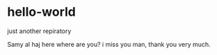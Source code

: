 # hello-world

just another repiratory

Samy al haj here where are you? i miss you man, thank you very much.
